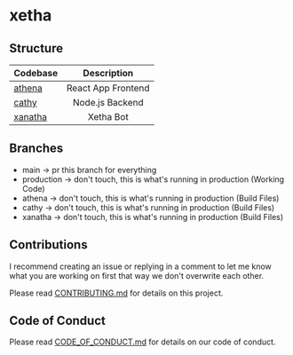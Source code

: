 # xetha

## Structure

| Codebase           |    Description     |
| :----------------- | :----------------: |
| [athena](athena)   | React App Frontend |
| [cathy](cathy)     |  Node.js Backend   |
| [xanatha](xanatha) |     Xetha Bot      |

## Branches

- main -> pr this branch for everything
- production -> don't touch, this is what's running in production (Working Code)
- athena -> don't touch, this is what's running in production (Build Files)
- cathy -> don't touch, this is what's running in production (Build Files)
- xanatha -> don't touch, this is what's running in production (Build Files)

## Contributions

I recommend creating an issue or replying in a comment to let me know what you are working on first that way we don't overwrite each other.

Please read [CONTRIBUTING.md](./.github/CONTRIBUTING.md) for details on this project.

## Code of Conduct

Please read [CODE_OF_CONDUCT.md](./.github/CODE_OF_CONDUCT.md) for details on our code of conduct.